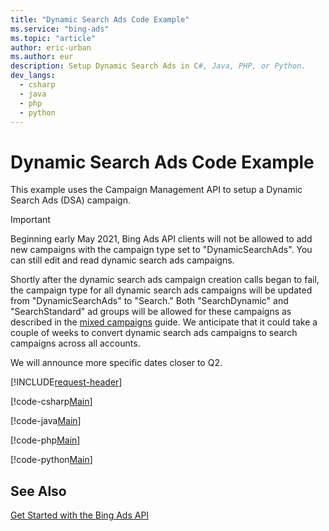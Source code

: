 ```yaml
---
title: "Dynamic Search Ads Code Example"
ms.service: "bing-ads"
ms.topic: "article"
author: eric-urban
ms.author: eur
description: Setup Dynamic Search Ads in C#, Java, PHP, or Python.
dev_langs:
  - csharp
  - java
  - php
  - python
---
```

# Dynamic Search Ads Code Example
This example uses the Campaign Management API to setup a Dynamic Search Ads (DSA) campaign.

> [!IMPORTANT]
> Beginning early May 2021, Bing Ads API clients will not be allowed to add new campaigns with the campaign type set to "DynamicSearchAds". You can still edit and read dynamic search ads campaigns.  
> 
> Shortly after the dynamic search ads campaign creation calls began to fail, the campaign type for all dynamic search ads campaigns will be updated from "DynamicSearchAds" to "Search." Both "SearchDynamic" and "SearchStandard" ad groups will be allowed for these campaigns as described in the [mixed campaigns](mixed-campaigns.md) guide. We anticipate that it could take a couple of weeks to convert dynamic search ads campaigns to search campaigns across all accounts.  
> 
> We will announce more specific dates closer to Q2. 

[!INCLUDE[request-header](./includes/code-tips.md)]

[!code-csharp[Main](../../../BingAds-dotNet-SDK/examples/BingAdsExamples/BingAdsExamplesLibrary/v13/DynamicSearchAds.cs)]

[!code-java[Main](../../../BingAds-Java-SDK/examples/BingAdsDesktopApp/src/main/java/com/microsoft/bingads/examples/v13/DynamicSearchAds.java)]

[!code-php[Main](../../../BingAds-PHP-SDK/samples/V13/DynamicSearchAds.php)]

[!code-python[Main](../../../BingAds-Python-SDK/examples/v13/dynamic_search_ads.py)]

## See Also
[Get Started with the Bing Ads API](get-started.md)  
